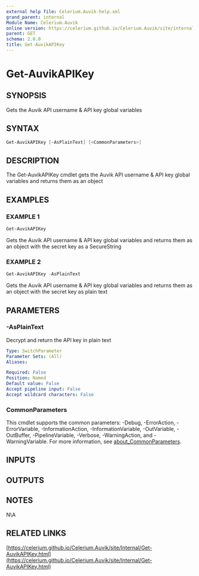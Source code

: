 ```yaml
---
external help file: Celerium.Auvik-help.xml
grand_parent: internal
Module Name: Celerium.Auvik
online version: https://celerium.github.io/Celerium.Auvik/site/internal/Get-AuvikAPIKey.html
parent: GET
schema: 2.0.0
title: Get-AuvikAPIKey
---
```


# Get-AuvikAPIKey

## SYNOPSIS
Gets the Auvik API username & API key global variables

## SYNTAX

```powershell
Get-AuvikAPIKey [-AsPlainText] [<CommonParameters>]
```

## DESCRIPTION
The Get-AuvikAPIKey cmdlet gets the Auvik API username & API key
global variables and returns them as an object

## EXAMPLES

### EXAMPLE 1
```powershell
Get-AuvikAPIKey
```

Gets the Auvik API username & API key global variables and returns them as an object
with the secret key as a SecureString

### EXAMPLE 2
```powershell
Get-AuvikAPIKey -AsPlainText
```

Gets the Auvik API username & API key global variables and returns them as an object
with the secret key as plain text

## PARAMETERS

### -AsPlainText
Decrypt and return the API key in plain text

```yaml
Type: SwitchParameter
Parameter Sets: (All)
Aliases:

Required: False
Position: Named
Default value: False
Accept pipeline input: False
Accept wildcard characters: False
```

### CommonParameters
This cmdlet supports the common parameters: -Debug, -ErrorAction, -ErrorVariable, -InformationAction, -InformationVariable, -OutVariable, -OutBuffer, -PipelineVariable, -Verbose, -WarningAction, and -WarningVariable. For more information, see [about_CommonParameters](http://go.microsoft.com/fwlink/?LinkID=113216).

## INPUTS

## OUTPUTS

## NOTES
N\A

## RELATED LINKS

[https://celerium.github.io/Celerium.Auvik/site/Internal/Get-AuvikAPIKey.html](https://celerium.github.io/Celerium.Auvik/site/Internal/Get-AuvikAPIKey.html)

